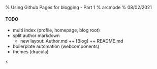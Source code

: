 % Using Github Pages for blogging - Part 1
% arcmode
% 08/02/2021

#### TODO
- multi index (profile, homepage, blog root)
- split author markdown
  - new layout: Author.md ++ [Blog] ++ README.md
- boilerplate automation (webcomponents)
- themes (dracula)

⚡

